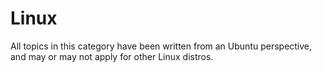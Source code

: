 # Linux

All topics in this category have been written from an Ubuntu perspective, and may or may not apply for other Linux distros.
